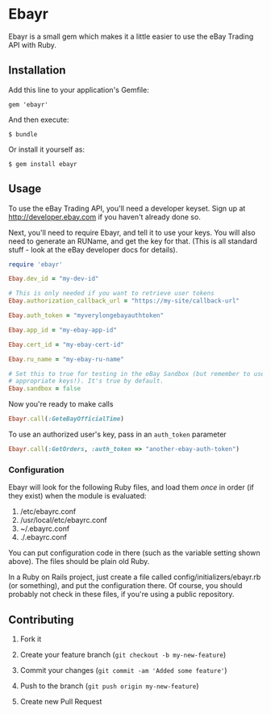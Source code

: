 # Ebayr

Ebayr is a small gem which makes it a little easier to use the eBay Trading API
with Ruby.

## Installation

Add this line to your application's Gemfile:

    gem 'ebayr'

And then execute:

    $ bundle

Or install it yourself as:

    $ gem install ebayr

## Usage

To use the eBay Trading API, you'll need a developer keyset. Sign up at
http://developer.ebay.com if you haven't already done so.

Next, you'll need to require Ebayr, and tell it to use your keys. You will also
need to generate an RUName, and get the key for that. (This is all standard
stuff - look at the eBay developer docs for details).

```ruby
require 'ebayr'

Ebay.dev_id = "my-dev-id"

# This is only needed if you want to retrieve user tokens
Ebay.authorization_callback_url = "https://my-site/callback-url"

Ebay.auth_token = "myverylongebayauthtoken"

Ebay.app_id = "my-ebay-app-id"

Ebay.cert_id = "my-ebay-cert-id"

Ebay.ru_name = "my-ebay-ru-name"

# Set this to true for testing in the eBay Sandbox (but remember to use the
# appropriate keys!). It's true by default.
Ebay.sandbox = false
```

Now you're ready to make calls

```ruby
Ebayr.call(:GeteBayOfficialTime)
```

To use an authorized user's key, pass in an `auth_token` parameter
```ruby
Ebayr.call(:GetOrders, :auth_token => "another-ebay-auth-token")
```

### Configuration

Ebayr will look for the following Ruby files, and load them *once* in order (if
they exist) when the module is evaluated:

1. /etc/ebayrc.conf
2. /usr/local/etc/ebayrc.conf
3. ~/.ebayrc.conf
4. ./.ebayrc.conf

You can put configuration code in there (such as the variable setting shown
above). The files should be plain old Ruby.

In a Ruby on Rails project, just create a file called
config/initializers/ebayr.rb (or something), and put the configuration there. Of
course, you should probably not check in these files, if you're using a public
repository.

## Contributing

1. Fork it
2. Create your feature branch (`git checkout -b my-new-feature`)
3. Commit your changes (`git commit -am 'Added some feature'`)
4. Push to the branch (`git push origin my-new-feature`)

5. Create new Pull Request
